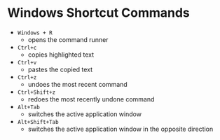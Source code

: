 # Windows Shortcut Commands
* `Windows + R` 
	* opens the command runner
* `Ctrl+c`
	* copies highlighted text
* `Ctrl+v`
	* pastes the copied text   
* `Ctrl+z`
	* undoes the most recent command
* `Ctrl+Shift+z`
	* redoes the most recently undone command
* `Alt+Tab`
	* switches the active application window 
* `Alt+Shift+Tab`
	* switches the active application window in the opposite direction
 